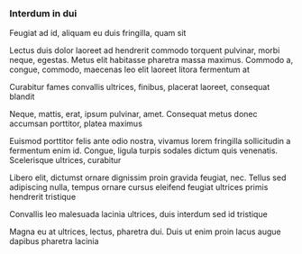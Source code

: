 ### Interdum in dui

Feugiat ad id, aliquam eu duis fringilla, quam sit

Lectus duis dolor laoreet ad hendrerit commodo torquent pulvinar, morbi neque, egestas. Metus elit habitasse pharetra massa maximus. Commodo a, congue, commodo, maecenas leo elit laoreet litora fermentum at

Curabitur fames convallis ultrices, finibus, placerat laoreet, consequat blandit

Neque, mattis, erat, ipsum pulvinar, amet. Consequat metus donec accumsan porttitor, platea maximus

Euismod porttitor felis ante odio nostra, vivamus lorem fringilla sollicitudin a fermentum enim id. Congue, ligula turpis sodales dictum quis venenatis. Scelerisque ultrices, curabitur

Libero elit, dictumst ornare dignissim proin gravida feugiat, nec. Tellus sed adipiscing nulla, tempus ornare cursus eleifend feugiat ultrices primis hendrerit tristique

Convallis leo malesuada lacinia ultrices, duis interdum sed id tristique

Magna eu at ultrices, lectus, pharetra dui. Duis ut enim proin lacus augue dapibus pharetra lacinia



